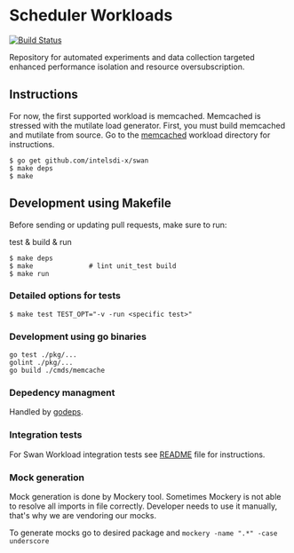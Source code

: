 # Scheduler Workloads

[![Build Status](https://travis-ci.com/intelsdi-x/swan.svg?token=EuvqyXrzZzZgasmsv6hn&branch=master)](https://travis-ci.com/intelsdi-x/swan)

Repository for automated experiments and data collection targeted enhanced performance isolation and resource oversubscription.

## Instructions

For now, the first supported workload is memcached. Memcached is stressed with the mutilate load generator.
First, you must build memcached and mutilate from source. Go to the [memcached](workloads/data_caching/memcached) workload directory for instructions.

```
$ go get github.com/intelsdi-x/swan
$ make deps
$ make
```

## Development using Makefile

Before sending or updating pull requests, make sure to run:

test & build & run
```
$ make deps
$ make              # lint unit_test build
$ make run
```

### Detailed options for tests
```
$ make test TEST_OPT="-v -run <specific test>"
```

### Development using go binaries
```
go test ./pkg/...
golint ./pkg/...
go build ./cmds/memcache
```

### Depedency managment

Handled by [godeps](https://github.com/tools/godep).

### Integration tests

For Swan Workload integration tests see [README](pkg/workloads/integration/README.md) file for instructions.

### Mock generation

Mock generation is done by Mockery tool.
Sometimes Mockery is not able to resolve all imports in file correctly.
Developer needs to use it manually, that's why we are vendoring our mocks.

To generate mocks go to desired package and ```mockery -name ".*" -case underscore```
